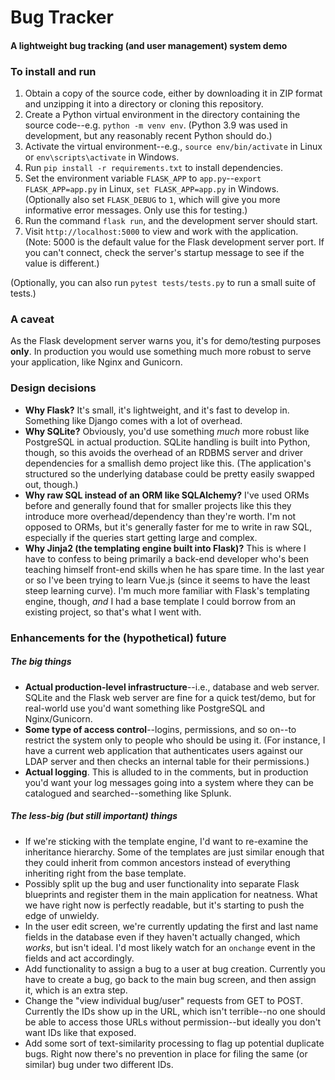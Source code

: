 # Bug Tracker
#### A lightweight bug tracking (and user management) system demo

### To install and run

1. Obtain a copy of the source code, either by downloading it in ZIP format and unzipping it into a directory or cloning this repository. 
2. Create a Python virtual environment in the directory containing the source code--e.g. `python -m venv env`. (Python 3.9 was used in development, but any reasonably recent Python should do.)
3. Activate the virtual environment--e.g., `source env/bin/activate` in Linux or `env\scripts\activate` in Windows. 
4. Run `pip install -r requirements.txt` to install dependencies. 
5. Set the environment variable `FLASK_APP` to `app.py`--`export FLASK_APP=app.py` in Linux, `set FLASK_APP=app.py` in Windows. (Optionally also set `FLASK_DEBUG` to `1`, which will give you more informative error messages. Only use this for testing.)
6. Run the command `flask run`, and the development server should start. 
7. Visit `http://localhost:5000` to view and work with the application. (Note: 5000 is the default value for the Flask development server port. If you can't connect, check the server's startup message to see if the value is different.)

(Optionally, you can also run `pytest tests/tests.py` to run a small suite of tests.)

### A caveat
As the Flask development server warns you, it's for demo/testing purposes **only**. In production you would use something much more robust to serve your application, like Nginx and Gunicorn. 

### Design decisions
- **Why Flask?** It's small, it's lightweight, and it's fast to develop in. Something like Django comes with a lot of overhead. 
- **Why SQLite?** Obviously, you'd use something *much* more robust like PostgreSQL in actual production. SQLite handling is built into Python, though, so this avoids the overhead of an RDBMS server and driver dependencies for a smallish demo project like this. (The application's structured so the underlying database could be pretty easily swapped out, though.)
- **Why raw SQL instead of an ORM like SQLAlchemy?** I've used ORMs before and generally found that for smaller projects like this they introduce more overhead/dependency than they're worth. I'm not opposed to ORMs, but it's generally faster for me to write in raw SQL, especially if the queries start getting large and complex. 
- **Why Jinja2 (the templating engine built into Flask)?** This is where I have to confess to being primarily a back-end developer who's been teaching himself front-end skills when he has spare time. In the last year or so I've been trying to learn Vue.js (since it seems to have the least steep learning curve). I'm much more familiar with Flask's templating engine, though, *and* I had a base template I could borrow from an existing project, so that's what I went with. 

### Enhancements for the (hypothetical) future
##### The big things
- **Actual production-level infrastructure**--i.e., database and web server. SQLite and the Flask web server are fine for a quick test/demo, but for real-world use you'd want something like PostgreSQL and Nginx/Gunicorn. 
- **Some type of access control**--logins, permissions, and so on--to restrict the system only to people who should be using it. (For instance, I have a current web application that authenticates users against our LDAP server and then checks an internal table for their permissions.)
- **Actual logging**. This is alluded to in the comments, but in production you'd want your log messages going into a system where they can be catalogued and searched--something like Splunk. 

##### The less-big (but still important) things
- If we're sticking with the template engine, I'd want to re-examine the inheritance hierarchy. Some of the templates are just similar enough that they could inherit from common ancestors instead of everything inheriting right from the base template. 
- Possibly split up the bug and user functionality into separate Flask blueprints and register them in the main application for neatness. What we have right now is perfectly readable, but it's starting to push the edge of unwieldy. 
- In the user edit screen, we're currently updating the first and last name fields in the database even if they haven't actually changed, which *works*, but isn't ideal. I'd most likely watch for an `onchange` event in the fields and act accordingly.
- Add functionality to assign a bug to a user at bug creation. Currently you have to create a bug, go back to the main bug screen, and then assign it, which is an extra step. 
- Change the "view individual bug/user" requests from GET to POST. Currently the IDs show up in the URL, which isn't terrible--no one should be able to access those URLs without permission--but ideally you don't want IDs like that exposed. 
- Add some sort of text-similarity processing to flag up potential duplicate bugs. Right now there's no prevention in place for filing the same (or similar) bug under two different IDs. 
